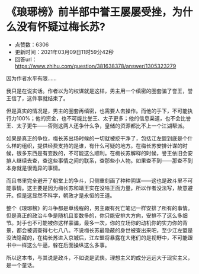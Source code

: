 # 《琅琊榜》前半部中誉王屡屡受挫，为什么没有怀疑过梅长苏?
- 点赞数：6306
- 更新时间：2021年03月09日11时59分42秒
- 回答url：https://www.zhihu.com/question/381638378/answer/1305323279
<body>
 <p data-pid="CqBv8HvO">因为作者水平有限……</p>
 <p data-pid="CrG-tTeV">我只是在说实话。作者以为的权谋就是这样，男主用一个缜密的圈套骗了誉王，誉王信了，这件事就结束了。</p>
 <p data-pid="LyDsU_6R">但是真实的情况是，男主的圈套再缜密，也需要人去操作。而他的手下，不可能执行力100%；他的资金，也不可能比誉王、太子更多；他的信息渠道，也不会比誉王、太子更牛——否则这两人还争什么争，皇储的资源都比不上一个江湖帮派。</p>
 <p data-pid="TvV-1Xkl">如果是真正的争位，梅长苏出场时候的一切就被挖干净了，包括江左盟到底是个什么样的组织，提供经费支持的是谁，有什么可疑的地方。在梅长苏安排计谋的时候，很多东西是有变数的，不可能这么顺利。在梅长苏解释的时候，誉王依旧会安排人继续去查，查这些事情之间的联系，查那些小人物。如果查不到——那查不到本身就是很诡异的事情。</p>
 <p data-pid="2P5veAFM">而且书里完全避开了朝堂上的争斗，只侧重刻画了种种阴谋——这也是政斗里不可能事情。这主要是因为梅长苏和靖王实在没啥正面力量，所以作者没法写，故意避开。但是这显然不科学，朝政才是永恒的王道。</p>
 <p data-pid="TJxxbj5M">整个《琅琊榜》的斗争都是单线程的，男主跟有死亡笔记一样安排了所有的事情。但是真正的政治斗争是随机且变数多的，你只能安排大方向，安排不了这么多细节。对手也不可能被你这样蒙骗，最多一次，你的立场你的动机你的实力你的背景，都会被调查得七七八八。不说梅长苏最隐蔽的身世被查出来吧，至少江左盟是没法隐藏的，在梅长苏进入京城后，江左盟将暴露在大佬们的是视野中，不可能跟书中一样这么牛逼，躲在后面操纵这么多事。</p>
 <p data-pid="2SwmfExA">所以这本书，与其说是政斗，不如说是武侠。理想主义的成分远远大于现实主义，是一个童话。</p>
 <p></p>
</body>